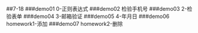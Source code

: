 ##7-18
    ###demo01 0-正则表达式
    ###demo02 检验手机号
    ###demo03 2-检验表单
    ###demo04 3-邮箱验证
    ###demo05 4-年月日
    ###demo06 homework1-添加
    ###demo07 homework2-删除